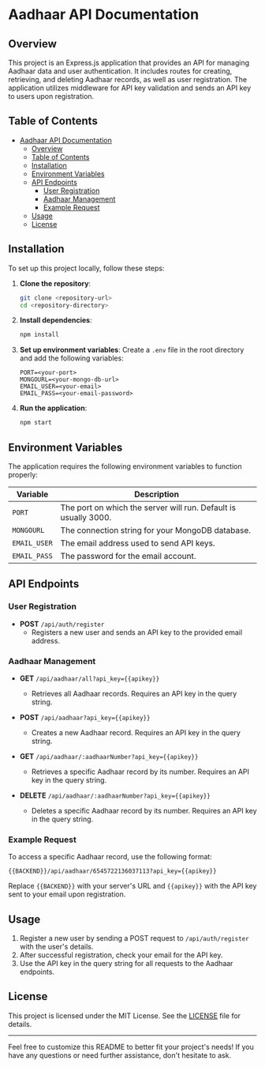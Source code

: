 # Aadhaar API Documentation

## Overview

This project is an Express.js application that provides an API for managing Aadhaar data and user authentication. It includes routes for creating, retrieving, and deleting Aadhaar records, as well as user registration. The application utilizes middleware for API key validation and sends an API key to users upon registration.

## Table of Contents

- [Aadhaar API Documentation](#aadhaar-api-documentation)
  - [Overview](#overview)
  - [Table of Contents](#table-of-contents)
  - [Installation](#installation)
  - [Environment Variables](#environment-variables)
  - [API Endpoints](#api-endpoints)
    - [User Registration](#user-registration)
    - [Aadhaar Management](#aadhaar-management)
    - [Example Request](#example-request)
  - [Usage](#usage)
  - [License](#license)

## Installation

To set up this project locally, follow these steps:

1. **Clone the repository**:
   ```bash
   git clone <repository-url>
   cd <repository-directory>
   ```

2. **Install dependencies**:
   ```bash
   npm install
   ```

3. **Set up environment variables**:
   Create a `.env` file in the root directory and add the following variables:
   ```plaintext
   PORT=<your-port>
   MONGOURL=<your-mongo-db-url>
   EMAIL_USER=<your-email>
   EMAIL_PASS=<your-email-password>
   ```

4. **Run the application**:
   ```bash
   npm start
   ```

## Environment Variables

The application requires the following environment variables to function properly:

| Variable     | Description                          |
|--------------|--------------------------------------|
| `PORT`      | The port on which the server will run. Default is usually 3000. |
| `MONGOURL`  | The connection string for your MongoDB database. |
| `EMAIL_USER`| The email address used to send API keys. |
| `EMAIL_PASS`| The password for the email account. |

## API Endpoints

### User Registration

- **POST** `/api/auth/register`
  - Registers a new user and sends an API key to the provided email address.

### Aadhaar Management

- **GET** `/api/aadhaar/all?api_key={{apikey}}`
  - Retrieves all Aadhaar records. Requires an API key in the query string.

- **POST** `/api/aadhaar?api_key={{apikey}}`
  - Creates a new Aadhaar record. Requires an API key in the query string.

- **GET** `/api/aadhaar/:aadhaarNumber?api_key={{apikey}}`
  - Retrieves a specific Aadhaar record by its number. Requires an API key in the query string.

- **DELETE** `/api/aadhaar/:aadhaarNumber?api_key={{apikey}}`
  - Deletes a specific Aadhaar record by its number. Requires an API key in the query string.

### Example Request

To access a specific Aadhaar record, use the following format:

```plaintext
{{BACKEND}}/api/aadhaar/6545722136037113?api_key={{apikey}}
```

Replace `{{BACKEND}}` with your server's URL and `{{apikey}}` with the API key sent to your email upon registration.

## Usage

1. Register a new user by sending a POST request to `/api/auth/register` with the user's details.
2. After successful registration, check your email for the API key.
3. Use the API key in the query string for all requests to the Aadhaar endpoints.

## License

This project is licensed under the MIT License. See the [LICENSE](LICENSE) file for details.

---

Feel free to customize this README to better fit your project's needs! If you have any questions or need further assistance, don't hesitate to ask.